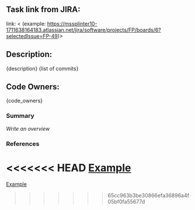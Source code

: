 ## Task link from JIRA:
link: < (example: https://mssplinter10-1711638164183.atlassian.net/jira/software/projects/FP/boards/6?selectedIssue=FP-49)>

## Description:
{description}
{list of commits}

## Code Owners:
{code_owners}

### Summary
_Write an overview_

### References
<<<<<<< HEAD
[Example](www.google.com)
=======
[Example](www.google.com)
>>>>>>> 65cc963b3be30866efa36896a4f05bf0fa55677d

